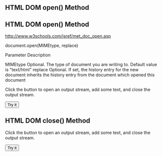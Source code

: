 # 




## HTML DOM open() Method





## HTML DOM open() Method

http://www.w3schools.com/jsref/met_doc_open.asp

document.open(MIMEtype, replace)


Parameter   Description

MIMEtype    Optional. The type of document you are writing to. Default value is "text/html"
replace Optional. If set, the history entry for the new document inherits the history entry from the document which opened this document


<p>Click the button to open an output stream, add some text, and close the output stream.</p>

<button onclick="myFunction()">Try it</button>

<script>
function myFunction() {
    document.open("text/html", "replace");
    document.write("<html><body><p>Hello World!</p></body></html>");
}
</script>








## HTML DOM close() Method





<p>Click the button to open an output stream, add some text, and close the output stream.</p>

<button onclick="myFunction()">Try it</button>

<script>
function myFunction() {
    document.open();
    document.write("<h1>Hello World</h1>");
    document.close();
}
</script>




